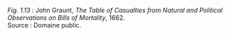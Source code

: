 *Fig. 1.13 :* John Graunt, *The Table of Casualties from Natural and Political Observations on Bills of Mortality*, 1662.  
Source : Domaine public.